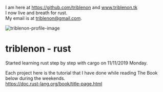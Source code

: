 I am here at <https://github.com/triblenon> and www.triblenon.tk            
I now live and breath for rust.       
My email is at <triblenon@gmail.com>.        


![triblenon-profile-image](docs/10203041MB3rd.jpg "Profile")        
        

# triblenon - rust      

Started learning rust step by step with cargo on 11/11/2019 Monday.   
         
Each project here is the tutorial that I have done while reading The Book below during the weekends.      
<https://doc.rust-lang.org/book/title-page.html>
